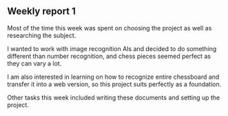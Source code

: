 ## Weekly report 1
Most of the time this week was spent on choosing the project as well as researching the subject.

I wanted to work with image recognition AIs and decided to do something different than number recognition, and chess pieces seemed perfect as they can vary a lot.

I am also interested in learning on how to recognize entire chessboard and transfer it into a web version, so this project suits perfectly as a foundation.

Other tasks this week included writing these documents and setting up the project.
